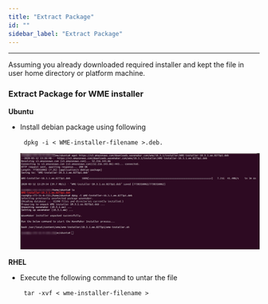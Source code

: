 ```yaml
---
title: "Extract Package"
id: ""
sidebar_label: "Extract Package"
---
```

---
 Assuming you already downloaded required installer and kept the file in user home directory or platform machine.

### Extract Package for WME installer

**Ubuntu** 
- Install debian package using following
  ```
   dpkg -i < WME-installer-filename >.deb.
   ```
  [![](/learn/assets/wme-setup/download-and-extract-package.jpg)](/learn/assets/wme-setup/download-and-extract-package.jpg)


**RHEL**
- Execute the following command to untar the file
  ```
   tar -xvf < wme-installer-filename >
   ```